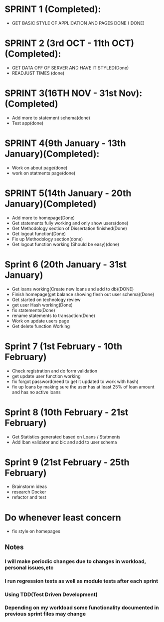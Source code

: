 # SPRINT 1 (Completed):
+ GET BASIC STYLE OF APPLICATION AND PAGES DONE ( DONE)
# SPRINT 2 (3rd OCT - 11th OCT) (Completed):
+ GET DATA OFF OF SERVER AND HAVE IT STYLED(Done)
+ READJUST TIMES (done)
# SPRINT 3(16TH NOV - 31st Nov):(Completed)
+ Add more to statement schema(done)
+ Test app(done)
# SPRINT 4(9th January - 13th January)(Completed):
+ Work on about page(done)
+ work on statments page(done)
# SPRINT 5(14th January - 20th January)(Completed)
+ Add more to homepage(Done)
+ Get statements fully working and only show users(done)
+ Get Methodology section of Dissertation finished(Done)
+ Get logout function(Done)
+ Fix up Methodology section(done)
+ Get logout function working (Should be easy)(done)
# Sprint 6 (20th January - 31st January)
+ Get loans working(Create new loans and add to db)(DONE)
+ Finish homepage(get balance showing flesh out user schema)(Done)
+ Get started on technology review
+ get user Hash working(Done)
+ fix statements(Done)
+ rename statements to transaction(Done)
+ Work on update users page
+ Get delete function Working
# Sprint 7 (1st February - 10th February)
+ Check registration and do form validation
+ get update user function working
+ fix forgot password(need to get it updated to work with hash)
+ fix up loans by making sure the user has at least 25% of loan amount and has no active loans
# Sprint 8 (10th February - 21st February)
+ Get Statistics generated based on Loans / Statments
+ Add Iban validator and bic and add to user schema
# Sprint 9 (21st February - 25th February)
+ Brainstorm ideas
+ research Docker
+ refactor and test

# Do whenever least concern
+ fix style on homepages
## Notes
### I will make periodic changes due to changes in workload, personal issues,etc
### I run regression tests as well as module tests after each sprint
### Using TDD(Test Driven Development)
### Depending on my workload some functionality documented in previous sprint files may change
